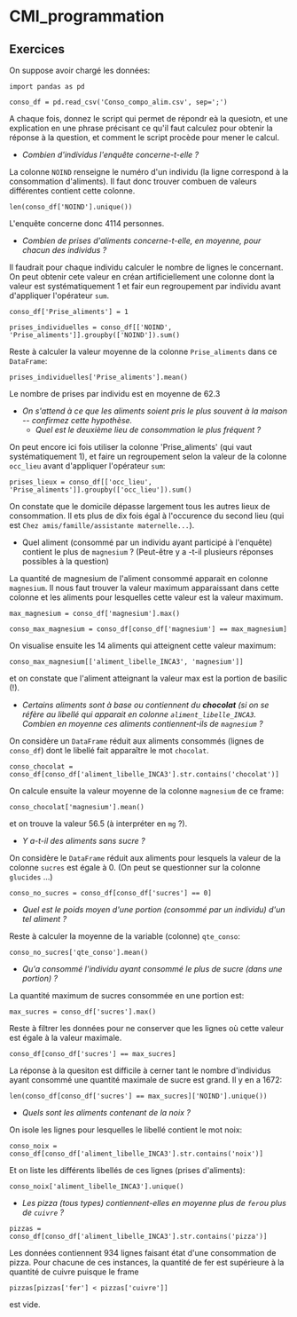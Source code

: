 # CMI_programmation

## Exercices

On suppose avoir chargé les données:

`import pandas as pd`

`conso_df = pd.read_csv('Conso_compo_alim.csv', sep=';')`

A chaque fois, donnez le script qui permet de répondr eà la quesiotn, et une explication en une phrase précisant ce qu'il faut calculez pour obtenir la réponse à la question, et comment le script procède pour mener le calcul.

* _Combien d'individus l'enquête concerne-t-elle ?_

La colonne `NOIND` renseigne le numéro d'un individu (la ligne correspond à la consommation d'aliments). Il faut donc trouver combuen de valeurs différentes contient cette colonne.

`len(conso_df['NOIND'].unique())`

L'enquête concerne donc 4114 personnes.

* _Combien de prises d'aliments concerne-t-elle, en moyenne, pour chacun des individus ?_

Il faudrait pour chaque individu calculer le nombre de lignes le concernant. On peut obtenir cete valeur en créan artificiellement une colonne dont la valeur est systématiquement 1 et fair eun regroupement par individu avant d'appliquer l'opérateur `sum`.

`conso_df['Prise_aliments'] = 1`

`prises_individuelles = conso_df[['NOIND', 'Prise_aliments']].groupby(['NOIND']).sum()`

Reste à calculer la valeur moyenne de la colonne `Prise_aliments` dans ce `DataFrame`:

`prises_individuelles['Prise_aliments'].mean()`

Le nombre de prises par individu est en moyenne de 62.3

* _On s'attend à ce que les aliments soient pris le plus souvent à la maison -- confirmez cette hypothèse._
    * _Quel est le deuxième lieu de consommation le plus fréquent ?_

On peut encore ici fois utiliser la colonne 'Prise_aliments' (qui vaut systématiquement 1), et faire un regroupement selon la valeur de la colonne `occ_lieu` avant d'appliquer l'opérateur `sum`:

`prises_lieux = conso_df[['occ_lieu', 'Prise_aliments']].groupby(['occ_lieu']).sum()`

On constate que le domicile dépasse largement tous les autres lieux de consommation. Il ets plus de dix fois égal à l'occurence du second lieu (qui est `Chez amis/famille/assistante maternelle...`).

* Quel aliment (consommé par un individu ayant participé à l'enquête) contient le plus de `magnesium` ? (Peut-être y a -t-il plusieurs réponses possibles à la question)

La quantité de magnesium de l'aliment consommé apparait en colonne `magnesium`. Il nous faut trouver la valeur maximum apparaissant dans cette colonne et les aliments pour lesquelles cette valeur est la valeur maximum.

`max_magnesium = conso_df['magnesium'].max()`

`conso_max_magnesium = conso_df[conso_df['magnesium'] == max_magnesium]`

On visualise ensuite les 14 aliments qui atteignent cette valeur maximum:

`conso_max_magnesium[['aliment_libelle_INCA3', 'magnesium']]`

et on constate que l'aliment atteignant la valeur max est la portion de basilic (!).

* _Certains aliments sont à base ou contiennent du __chocolat__ (si on se réfère au libellé qui apparait en colonne `aliment_libelle_INCA3`. Combien en moyenne ces aliments contiennent-ils de `magnesium` ?_

On considère un `DataFrame` réduit aux aliments consommés (lignes de `conso_df`) dont le libellé fait apparaître le mot `chocolat`.

`conso_chocolat = conso_df[conso_df['aliment_libelle_INCA3'].str.contains('chocolat')]`

On calcule ensuite la valeur moyenne de la colonne `magnesium` de ce frame:

`conso_chocolat['magnesium'].mean()`

et on trouve la valeur 56.5 (à interpréter en `mg` ?).

* _Y a-t-il des aliments sans sucre ?_

On considère le `DataFrame` réduit aux aliments pour lesquels la valeur de la colonne `sucres` est égale à 0. (On peut se questionner sur la colonne `glucides` ...)

`conso_no_sucres = conso_df[conso_df['sucres'] == 0]`


* _Quel est le poids moyen d'une portion (consommé par un individu) d'un tel aliment ?_

Reste à calculer la moyenne de la variable (colonne) `qte_conso`:

`conso_no_sucres['qte_conso'].mean()`

* _Qu'a consommé l'individu ayant consommé le plus de sucre (dans une portion) ?_

La quantité maximum de sucres consommée en une portion est:

`max_sucres = conso_df['sucres'].max()`

Reste à filtrer les données pour ne conserver que les lignes où cette valeur est égale à la valeur maximale.

`conso_df[conso_df['sucres'] == max_sucres]`

La réponse à la quesiton est difficile à cerner tant le nombre d'individus ayant consommé une quantité maximale de sucre est grand. Il y en a 1672:

`len(conso_df[conso_df['sucres'] == max_sucres]['NOIND'].unique())`

* _Quels sont les aliments contenant de la noix ?_

On isole les lignes pour lesquelles le libellé contient le mot noix:

`conso_noix = conso_df[conso_df['aliment_libelle_INCA3'].str.contains('noix')]`

Et on liste les différents libellés de ces lignes (prises d'aliments):

`conso_noix['aliment_libelle_INCA3'].unique()`

* _Les pizza (tous types) contiennent-elles en moyenne plus de `fer`ou plus de `cuivre` ?_

`pizzas = conso_df[conso_df['aliment_libelle_INCA3'].str.contains('pizza')]`

Les données contiennent 934 lignes faisant état d'une consommation de pizza. Pour chacune de ces instances, la quantité de fer est supérieure à la quantité de cuivre puisque le frame

`pizzas[pizzas['fer'] < pizzas['cuivre']]`

est vide.

